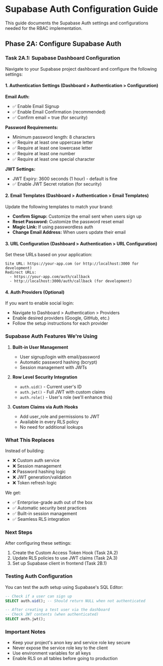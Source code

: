 # Supabase Auth Configuration Guide

This guide documents the Supabase Auth settings and configurations needed for the RBAC implementation.

## Phase 2A: Configure Supabase Auth

### Task 2A.1: Supabase Dashboard Configuration

Navigate to your Supabase project dashboard and configure the following settings:

#### 1. Authentication Settings (Dashboard > Authentication > Configuration)

**Email Auth:**
- ✅ Enable Email Signup
- ✅ Enable Email Confirmation (recommended)
- ✅ Confirm email = true (for security)

**Password Requirements:**
- Minimum password length: 8 characters
- ✅ Require at least one uppercase letter
- ✅ Require at least one lowercase letter  
- ✅ Require at least one number
- ✅ Require at least one special character

**JWT Settings:**
- JWT Expiry: 3600 seconds (1 hour) - default is fine
- ✅ Enable JWT Secret rotation (for security)

#### 2. Email Templates (Dashboard > Authentication > Email Templates)

Update the following templates to match your brand:

- **Confirm Signup:** Customize the email sent when users sign up
- **Reset Password:** Customize the password reset email
- **Magic Link:** If using passwordless auth
- **Change Email Address:** When users update their email

#### 3. URL Configuration (Dashboard > Authentication > URL Configuration)

Set these URLs based on your application:

```
Site URL: https://your-app.com (or http://localhost:3000 for development)
Redirect URLs: 
  - https://your-app.com/auth/callback
  - http://localhost:3000/auth/callback (for development)
```

#### 4. Auth Providers (Optional)

If you want to enable social login:
- Navigate to Dashboard > Authentication > Providers
- Enable desired providers (Google, GitHub, etc.)
- Follow the setup instructions for each provider

### Supabase Auth Features We're Using

1. **Built-in User Management**
   - User signup/login with email/password
   - Automatic password hashing (bcrypt)
   - Session management with JWTs

2. **Row Level Security Integration**
   - `auth.uid()` - Current user's ID
   - `auth.jwt()` - Full JWT with custom claims
   - `auth.role()` - User's role (we'll enhance this)

3. **Custom Claims via Auth Hooks**
   - Add user_role and permissions to JWT
   - Available in every RLS policy
   - No need for additional lookups

### What This Replaces

Instead of building:
- ❌ Custom auth service
- ❌ Session management  
- ❌ Password hashing logic
- ❌ JWT generation/validation
- ❌ Token refresh logic

We get:
- ✅ Enterprise-grade auth out of the box
- ✅ Automatic security best practices
- ✅ Built-in session management
- ✅ Seamless RLS integration

### Next Steps

After configuring these settings:
1. Create the Custom Access Token Hook (Task 2A.2)
2. Update RLS policies to use JWT claims (Task 2A.3)
3. Set up Supabase client in frontend (Task 2B.1)

### Testing Auth Configuration

You can test the auth setup using Supabase's SQL Editor:

```sql
-- Check if a user can sign up
SELECT auth.uid(); -- Should return NULL when not authenticated

-- After creating a test user via the dashboard
-- Check JWT contents (when authenticated)
SELECT auth.jwt();
```

### Important Notes

- Keep your project's anon key and service role key secure
- Never expose the service role key to the client
- Use environment variables for all keys
- Enable RLS on all tables before going to production